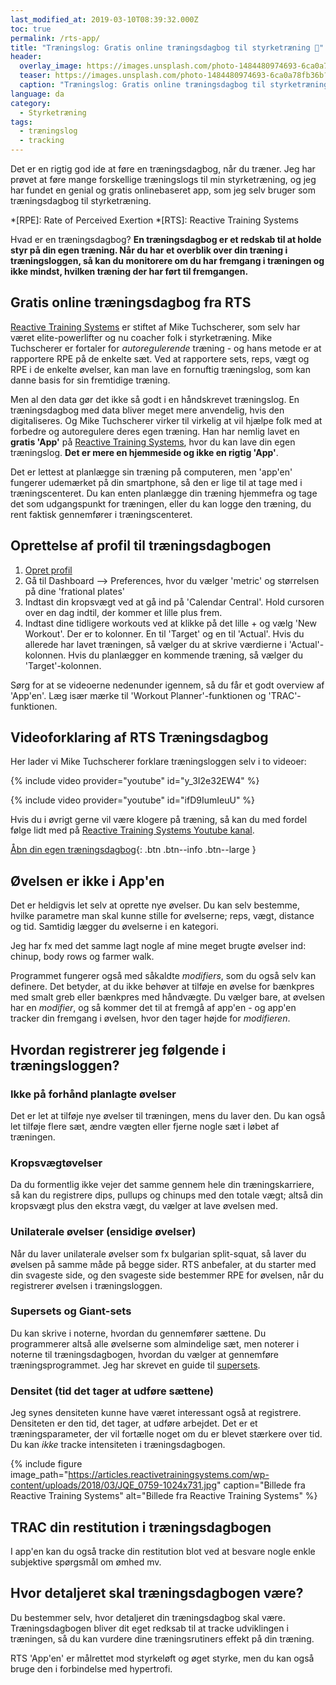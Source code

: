 ```yaml
---
last_modified_at: 2019-03-10T08:39:32.000Z
toc: true
permalink: /rts-app/
title: "Træningslog: Gratis online træningsdagbog til styrketræning 📖"
header:
  overlay_image: https://images.unsplash.com/photo-1484480974693-6ca0a78fb36b?ixid=MXwxMjA3fDB8MHxwaG90by1wYWdlfHx8fGVufDB8fHw%3D&ixlib=rb-1.2.1&auto=format&fit=crop&w=1200&q=5
  teaser: https://images.unsplash.com/photo-1484480974693-6ca0a78fb36b?ixid=MXwxMjA3fDB8MHxwaG90by1wYWdlfHx8fGVufDB8fHw%3D&ixlib=rb-1.2.1&auto=format&fit=crop&w=400&q=5
  caption: "Træningslog: Gratis online træningsdagbog til styrketræning"
language: da
category:
  - Styrketræning
tags:
  - træningslog
  - tracking
---
```


Det er en rigtig god ide at føre en træningsdagbog, når du træner. Jeg har prøvet at føre mange forskellige træningslogs til min styrketræning, og jeg har fundet en genial og gratis onlinebaseret app, som jeg selv bruger som træningsdagbog til styrketræning.

*[RPE]: Rate of Perceived Exertion
*[RTS]: Reactive Training Systems

Hvad er en træningsdagbog? **En træningsdagbog er et redskab til at holde styr på din egen træning. Når du har et overblik over din træning i træningsloggen, så kan du monitorere om du har fremgang i træningen og ikke mindst, hvilken træning der har ført til fremgangen.**

## Gratis online træningsdagbog fra RTS

[Reactive Training Systems](http://www.reactivetrainingsystems.com/) er stiftet af Mike Tuchscherer, som selv har været elite-powerlifter og nu coacher folk i styrketræning. Mike Tuchscherer er fortaler for _autoregulerende_ træning - og hans metode er at rapportere RPE på de enkelte sæt. Ved at rapportere sets, reps, vægt og RPE i de enkelte øvelser, kan man lave en fornuftig træningslog, som kan danne basis for sin fremtidige træning.

Men al den data gør det ikke så godt i en håndskrevet træningslog. En træningsdagbog med data bliver meget mere anvendelig, hvis den digitaliseres. Og Mike Tuchscherer virker til virkelig at vil hjælpe folk med at forbedre og autoregulere deres egen træning. Han har nemlig lavet en **gratis 'App'** på [Reactive Training Systems](http://www.reactivetrainingsystems.com/), hvor du kan lave din egen træningslog. **Det er mere en hjemmeside og ikke en rigtig 'App'**.

Det er lettest at planlægge sin træning på computeren, men 'app'en' fungerer udemærket på din smartphone, så den er lige til at tage med i træningscenteret. Du kan enten planlægge din træning hjemmefra og tage det som udgangspunkt for træningen, eller du kan logge den træning, du rent faktisk gennemfører i træningscenteret.

## Oprettelse af profil til træningsdagbogen

1. [Opret profil](https://www.reactivetrainingsystems.com/Authentication/LoginPage)
2. Gå til Dashboard --> Preferences, hvor du vælger 'metric' og størrelsen på dine 'frational plates'
3. Indtast din kropsvægt ved at gå ind på 'Calendar Central'. Hold cursoren over en dag indtil, der kommer et lille plus frem.
4. Indtast dine tidligere workouts ved at klikke på det lille + og vælg 'New Workout'. Der er to kolonner. En til 'Target' og en til 'Actual'. Hvis du allerede har lavet træningen, så vælger du at skrive værdierne i 'Actual'-kolonnen. Hvis du planlægger en kommende træning, så vælger du 'Target'-kolonnen.

Sørg for at se videoerne nedenunder igennem, så du får et godt overview af 'App'en'. Læg især mærke til 'Workout Planner'-funktionen og 'TRAC'-funktionen.

## Videoforklaring af RTS Træningsdagbog

Her lader vi Mike Tuchscherer forklare træningsloggen selv i to videoer:

{% include video provider="youtube" id="y_3I2e32EW4" %}

{% include video provider="youtube" id="ifD9IumIeuU" %}

Hvis du i øvrigt gerne vil være klogere på træning, så kan du med fordel følge lidt med på [Reactive Training Systems Youtube kanal](https://www.youtube.com/channel/UCs9S1Uqx7vYYzzQFkf5qcAg).

[Åbn din egen træningsdagbog](https://www.reactivetrainingsystems.com/Authentication/LoginPage){: .btn .btn--info .btn--large }

## Øvelsen er ikke i App'en

Det er heldigvis let selv at oprette nye øvelser. Du kan selv bestemme, hvilke parametre man skal kunne stille for øvelserne; reps, vægt, distance og tid. Samtidig lægger du øvelserne i en kategori.

Jeg har fx med det samme lagt nogle af mine meget brugte øvelser ind: chinup, body rows og farmer walk.

Programmet fungerer også med såkaldte _modifiers_, som du også selv kan definere. Det betyder, at du ikke behøver at tilføje en øvelse for bænkpres med smalt greb eller bænkpres med håndvægte. Du vælger bare, at øvelsen har en _modifier_, og så kommer det til at fremgå af app'en - og app'en tracker din fremgang i øvelsen, hvor den tager højde for _modifieren_.

## Hvordan registrerer jeg følgende i træningsloggen?

### Ikke på forhånd planlagte øvelser

Det er let at tilføje nye øvelser til træningen, mens du laver den. Du kan også let tilføje flere sæt, ændre vægten eller fjerne nogle sæt i løbet af træningen.

### Kropsvægtøvelser

Da du formentlig ikke vejer det samme gennem hele din træningskarriere, så kan du registrere dips, pullups og chinups med den totale vægt; altså din kropsvægt plus den ekstra vægt, du vælger at lave øvelsen med.

### Unilaterale øvelser (ensidige øvelser)

Når du laver unilaterale øvelser som fx bulgarian split-squat, så laver du øvelsen på samme måde på begge sider. RTS anbefaler, at du starter med din svageste side, og den svageste side bestemmer RPE for øvelsen, når du registrerer øvelsen i træningsloggen.

### Supersets og Giant-sets

Du kan skrive i noterne, hvordan du gennemfører sættene. Du programmerer altså alle øvelserne som almindelige sæt, men noterer i noterne til træningsdagbogen, hvordan du vælger at gennemføre træningsprogrammet. Jeg har skrevet en guide til [supersets](/guide-superset/).

### Densitet (tid det tager at udføre sættene)

Jeg synes densiteten kunne have været interessant også at registrere. Densiteten er den tid, det tager, at udføre arbejdet. Det er et træningsparameter, der vil fortælle noget om du er blevet stærkere over tid. Du kan _ikke_ tracke intensiteten i træningsdagbogen.

{% include figure image_path="https://articles.reactivetrainingsystems.com/wp-content/uploads/2018/03/JQE_0759-1024x731.jpg" caption="Billede fra Reactive Training Systems" alt="Billede fra Reactive Training Systems" %}

## TRAC din restitution i træningsdagbogen

I app'en kan du også tracke din restitution blot ved at besvare nogle enkle subjektive spørgsmål om ømhed mv.

## Hvor detaljeret skal træningsdagbogen være?

Du bestemmer selv, hvor detaljeret din træningsdagbog skal være. Træningsdagbogen bliver dit eget redksab til at tracke udviklingen i træningen, så du kan vurdere dine træningsrutiners effekt på din træning.

RTS 'App'en' er målrettet mod styrkeløft og øget styrke, men du kan også bruge den i forbindelse med hypertrofi.
